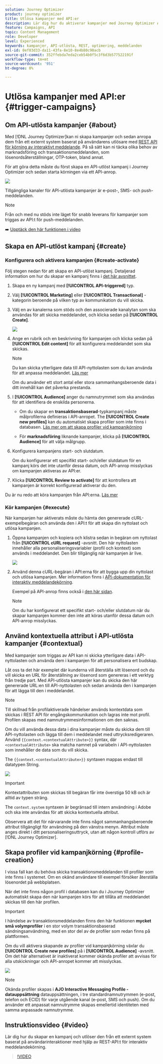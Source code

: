 ```yaml
---
solution: Journey Optimizer
product: journey optimizer
title: Utlösa kampanjer med API:er
description: Lär dig hur du aktiverar kampanjer med Journey Optimizer API:er
feature: Campaigns, API
topic: Content Management
role: Developer
level: Experienced
keywords: kampanjer, API-utlösta, REST, optimering, meddelanden
exl-id: 0ef03d33-da11-43fa-8e10-8e4b80c90acb
source-git-commit: 352ffebda7eda2ceb54b0f5c3f6d3b577522191f
workflow-type: tm+mt
source-wordcount: '951'
ht-degree: 0%

---
```


# Utlösa kampanjer med API:er {#trigger-campaigns}

## Om API-utlösta kampanjer {#about}

Med [!DNL Journey Optimizer]kan ni skapa kampanjer och sedan anropa dem från ett externt system baserat på användarens utlösare med [REST API för körning av interaktivt meddelande](https://developer.adobe.com/journey-optimizer-apis/references/messaging/#tag/execution). På så sätt kan ni täcka olika behov av marknadsföring och transaktionsmeddelanden, som lösenordsåterställningar, OTP-token, bland annat.

För att göra detta måste du först skapa en API-utlöst kampanj i Journey Optimizer och sedan starta körningen via ett API-anrop.

![](../rn/assets/do-not-localize/api-triggered.gif)

Tillgängliga kanaler för API-utlösta kampanjer är e-post-, SMS- och push-meddelanden.

>[!NOTE]
>
>Från och med nu stöds inte läget för snabb leverans för kampanjer som triggas av API:t för push-meddelanden.

➡️ [Upptäck den här funktionen i video](#video)

## Skapa en API-utlöst kampanj {#create}

### Konfigurera och aktivera kampanjen {#create-activate}

Följ stegen nedan för att skapa en API-utlöst kampanj. Detaljerad information om hur du skapar en kampanj finns i [det här avsnittet](create-campaign.md).

1. Skapa en ny kampanj med **[!UICONTROL API-triggered]** typ.

1. Välj **[!UICONTROL Marketing]** eller **[!UICONTROL Transactional]** -kategorin beroende på vilken typ av kommunikation du vill skicka.

1. Välj en av kanalerna som stöds och den associerade kanalytan som ska användas för att skicka meddelandet, och klicka sedan på **[!UICONTROL Create]**.

   ![](assets/api-triggered-type.png)

1. Ange en rubrik och en beskrivning för kampanjen och klicka sedan på **[!UICONTROL Edit content]** för att konfigurera meddelandet som ska skickas.

   >[!NOTE]
   >
   >Du kan skicka ytterligare data till API-nyttolasten som du kan använda för att anpassa meddelandet. [Läs mer](#contextual)
   >
   >Om du använder ett stort antal eller stora sammanhangsberoende data i ditt innehåll kan det påverka prestanda.

1. I **[!UICONTROL Audience]** anger du namnutrymmet som ska användas för att identifiera de enskilda personerna.

   * Om du skapar en **transaktionsbaserad**-typkampanj måste målprofilerna definieras i API-anropet. The **[!UICONTROL Create new profiles]** kan du automatiskt skapa profiler som inte finns i databasen. [Läs mer om att skapa profiler vid kampanjkörning](#profile-creation)

   * För **marknadsföring** liknande kampanjer, klicka på **[!UICONTROL Audience]** för att välja målgrupp.

1. Konfigurera kampanjens start- och slutdatum.

   Om du konfigurerar ett specifikt start- och/eller slutdatum för en kampanj körs det inte utanför dessa datum, och API-anrop misslyckas om kampanjen aktiveras av API:er.

1. Klicka **[!UICONTROL Review to activate]** för att kontrollera att kampanjen är korrekt konfigurerad aktiverar du den.

Du är nu redo att köra kampanjen från API:erna. [Läs mer](#execute)

### Kör kampanjen {#execute}

När kampanjen har aktiverats måste du hämta den genererade cURL-exempelbegäran och använda den i API:t för att skapa din nyttolast och utlösa kampanjen.

1. Öppna kampanjen och kopiera och klistra sedan in begäran om nyttolast från **[!UICONTROL cURL request]** -avsnitt. Den här nyttolasten innehåller alla personaliseringsvariabler (profil och kontext) som används i meddelandet. Den blir tillgänglig när kampanjen är live.

   ![](assets/api-triggered-curl.png)

1. Använd denna cURL-begäran i API:erna för att bygga upp din nyttolast och utlösa kampanjen. Mer information finns i [API-dokumentation för interaktiv meddelandekörning](https://developer.adobe.com/journey-optimizer-apis/references/messaging/#tag/execution).


   Exempel på API-anrop finns också i [den här sidan](https://developer.adobe.com/journey-optimizer-apis/references/messaging-samples/).

   >[!NOTE]
   >
   >Om du har konfigurerat ett specifikt start- och/eller slutdatum när du skapar kampanjen kommer den inte att köras utanför dessa datum och API-anrop misslyckas.

## Använd kontextuella attribut i API-utlösta kampanjer {#contextual}

Med kampanjer som triggas av API kan ni skicka ytterligare data i API-nyttolasten och använda dem i kampanjen för att personalisera ert budskap.

Låt oss ta det här exemplet där kunderna vill återställa sitt lösenord och du vill skicka en URL för återställning av lösenord som genereras i ett verktyg från tredje part. Med API-utlösta kampanjer kan du skicka den här genererade URL:en till API-nyttolasten och sedan använda den i kampanjen för att lägga till den i meddelandet.

>[!NOTE]
>
>Till skillnad från profilaktiverade händelser används kontextdata som skickas i REST API för engångskommunikation och lagras inte mot profil. Profilen skapas med namnutrymmesinformationen om den saknas.

Om du vill använda dessa data i dina kampanjer måste du skicka dem till API-nyttolasten och lägga till dem i meddelandet med uttrycksredigeraren. Använd `{{context.<contextualAttribute>}}` syntax, där `<contextualAttribute>` ska matcha namnet på variabeln i API-nyttolasten som innehåller de data som du vill skicka.

The `{{context.<contextualAttribute>}}` syntaxen mappas endast till datatypen String.

![](assets/api-triggered-context.png)


>[!IMPORTANT]
>
>Kontextattributen som skickas till begäran får inte överstiga 50 kB och är alltid av typen sträng.
>
>The `context.system` syntaxen är begränsad till intern användning i Adobe och ska inte användas för att skicka kontextuella attribut.

Observera att det för närvarande inte finns något sammanhangsberoende attribut tillgängligt för användning på den vänstra menyn. Attribut måste anges direkt i ditt personaliseringsuttryck, utan att någon kontroll utförs av [!DNL Journey Optimizer].

## Skapa profiler vid kampanjkörning {#profile-creation}

I vissa fall kan du behöva skicka transaktionsmeddelanden till profiler som inte finns i systemet. Om en okänd användare till exempel försöker återställa lösenordet på webbplatsen.

När det inte finns någon profil i databasen kan du i Journey Optimizer automatiskt skapa den när kampanjen körs för att tillåta att meddelandet skickas till den här profilen.

>[!IMPORTANT]
>
>I händelse av transaktionsmeddelanden finns den här funktionen **mycket små volymprofiler** i en stor volym transaktionsbaserad sändningsanvändning, med en stor del av de profiler som redan finns på plattformen.

Om du vill aktivera skapande av profiler vid kampanjkörning växlar du **[!UICONTROL Create new profiles]** på i **[!UICONTROL Audience]** -avsnitt. Om det här alternativet är inaktiverat kommer okända profiler att avvisas för alla utskickningar och API-anropet kommer att misslyckas.

![](assets/api-triggered-create-profile.png)

>[!NOTE]
>
>Okända profiler skapas i **AJO Interactive Messaging Profile - datauppsättning** datauppsättningen, i tre standardnamnutrymmen (e-post, telefon och ECID) för varje utgående kanal (e-post, SMS och push). Om du använder ett anpassat namnutrymme skapas emellertid identiteten med samma anpassade namnutrymme.

## Instruktionsvideo {#video}

Lär dig hur du skapar en kampanj och utlöser den från ett externt system baserat på användarinteraktioner med hjälp av REST-API:t för interaktiv meddelandekörning.

>[!VIDEO](https://video.tv.adobe.com/v/3425358?quality=12)

